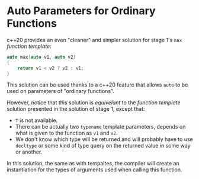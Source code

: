 # Auto Parameters for Ordinary Functions

c++20 provides an even "cleaner" and simpler solution for stage 1's `max` *function template*:

```c++
auto max(auto v1, auto v2)
{
    return v1 < v2 ? v2 : v1;
}
```

This solution can be used thanks to a c++20 feature that allows `auto` to be used on parameters of "ordinary functions".

However, notice that this solution is *equivelant* to the *function template* solution presented in the solution of stage 1, except that:
- `T` is not available.
- There can be actually two `typename` template parameters, depends on what is given to the function as `v1` and `v2`.
- We don't know which type will be returned and will probably have to use `decltype` or some kind of type query on the returned value in some way or another.

In this solution, the same as with tempaltes, the compiler will create an instantiation for the types of arguments used when calling this function.
